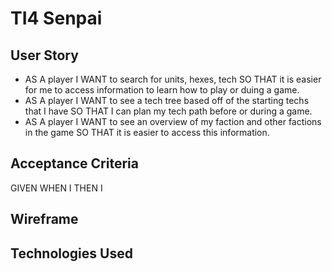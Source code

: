 # TI4 Senpai

## User Story
- AS A player
I WANT to search for units, hexes, tech
SO THAT it is easier for me to access information to learn how to play or duing a game.
- AS A player
I WANT to see a tech tree based off of the starting techs that I have
SO THAT I can plan my tech path before or during a game.
- AS A player
I WANT to see an overview of my faction and other factions in the game
SO THAT it is easier to access this information.

## Acceptance Criteria
GIVEN
WHEN I
THEN I

## Wireframe

## Technologies Used
